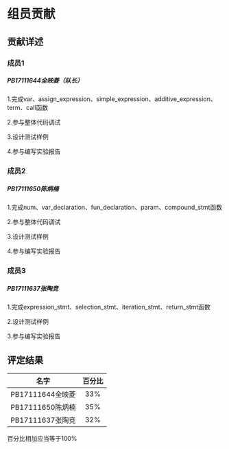 # 组员贡献

## 贡献详述

### 成员1

##### PB17111644全映菱（队长）

1.完成var、assign_expression、simple_expression、additive_expression、term、call函数

2.参与整体代码调试

3.设计测试样例

4.参与编写实验报告

### 成员2

##### PB17111650陈炳楠

1.完成num、var_declaration、fun_declaration、param、compound_stmt函数

2.参与整体代码调试

3.设计测试样例

4.参与编写实验报告

### 成员3

##### PB17111637张陶竞

1.完成expression_stmt、selection_stmt、iteration_stmt、return_stmt函数

2.设计测试样例

3.参与编写实验报告

## 评定结果

|名字|百分比|
|:-:|:-:|
|PB17111644全映菱|33%|
|PB17111650陈炳楠|35%|
|PB17111637张陶竞|32%|

百分比相加应当等于100%
